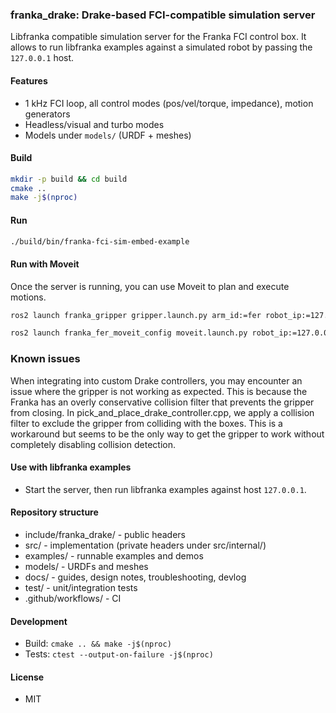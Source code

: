 ### franka_drake: Drake-based FCI-compatible simulation server

Libfranka compatible simulation server for the Franka FCI control box. It allows to run libfranka examples against a simulated robot by passing the `127.0.0.1` host.

#### Features
- 1 kHz FCI loop, all control modes (pos/vel/torque, impedance), motion generators
- Headless/visual and turbo modes
- Models under `models/` (URDF + meshes)

#### Build
```bash
mkdir -p build && cd build
cmake ..
make -j$(nproc)
```

#### Run
```bash
./build/bin/franka-fci-sim-embed-example
```

#### Run with Moveit

Once the server is running, you can use Moveit to plan and execute motions.

```bash
ros2 launch franka_gripper gripper.launch.py arm_id:=fer robot_ip:=127.0.0.1 use_fake_hardware:=false
```

```bash
ros2 launch franka_fer_moveit_config moveit.launch.py robot_ip:=127.0.0.1 use_fake_hardware:=false hand:=true launch_gripper_node:=false
```

### Known issues

When integrating into custom Drake controllers, you may encounter an issue where the gripper is not working as expected. This is because the Franka has an overly conservative collision filter that prevents the gripper from closing. In pick_and_place_drake_controller.cpp, we apply a collision filter to exclude the gripper from colliding with the boxes. This is a workaround but seems to be the only way to get the gripper to work without completely disabling collision detection.

#### Use with libfranka examples
- Start the server, then run libfranka examples against host `127.0.0.1`.

#### Repository structure
- include/franka_drake/ - public headers
- src/ - implementation (private headers under src/internal/)
- examples/ - runnable examples and demos
- models/ - URDFs and meshes
- docs/ - guides, design notes, troubleshooting, devlog
- test/ - unit/integration tests
- .github/workflows/ - CI

#### Development
- Build: `cmake .. && make -j$(nproc)`
- Tests: `ctest --output-on-failure -j$(nproc)`

#### License
- MIT